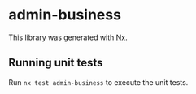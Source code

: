 # admin-business

This library was generated with [Nx](https://nx.dev).

## Running unit tests

Run `nx test admin-business` to execute the unit tests.
